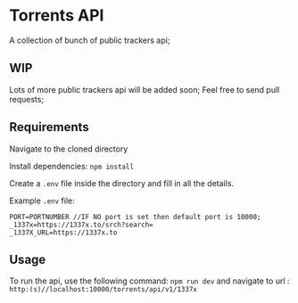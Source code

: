 # Torrents API
A collection of bunch of public trackers api;

## WIP
Lots of more public trackers api will be added soon; Feel free to send pull requests;

## Requirements
Navigate to the cloned directory

Install dependencies: ``` npm install ```

Create a `.env` file inside the directory and fill in all the details.

Example `.env` file:

```
PORT=PORTNUMBER //IF NO port is set then default port is 10000;
_1337x=https://1337x.to/srch?search=
_1337X_URL=https://1337x.to

```

## Usage
To run the api, use the following command: ``` npm run dev ```
and navigate to url : `http:(s)//localhost:10000/torrents/api/v1/1337x`